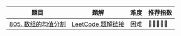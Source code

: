 | 题目                                                         | 题解                                                         | 难度 | 推荐指数 |
| ------------------------------------------------------------ | ------------------------------------------------------------ | ---- | -------- |
| [805. 数组的均值分割](https://leetcode.cn/problems/split-array-with-same-average/) | [LeetCode 题解链接](https://leetcode.cn/problems/split-array-with-same-average/solution/gong-shui-san-xie-by-ac_oier-flsd/) | 困难 | 🤩🤩🤩🤩🤩    |

